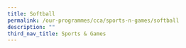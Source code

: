 ```yaml
---
title: Softball
permalink: /our-programmes/cca/sports-n-games/softball
description: ""
third_nav_title: Sports & Games
---
```

